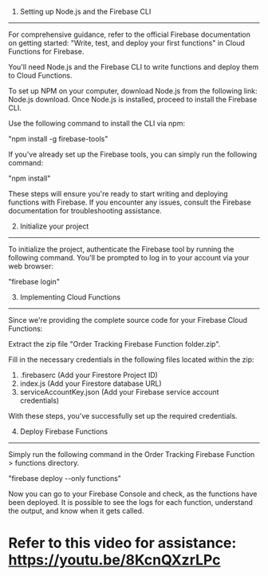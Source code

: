 1. Setting up Node.js and the Firebase CLI 
------------------------------------------

For comprehensive guidance, refer to the official Firebase documentation on getting started: "Write, test, and deploy your first functions" in Cloud Functions for Firebase.

You'll need Node.js and the Firebase CLI to write functions and deploy them to Cloud Functions.

To set up NPM on your computer, download Node.js from the following link: Node.js download. Once Node.js is installed, proceed to install the Firebase CLI.

Use the following command to install the CLI via npm:

"npm install -g firebase-tools"

If you've already set up the Firebase tools, you can simply run the following command:

"npm install"

These steps will ensure you're ready to start writing and deploying functions with Firebase. If you encounter any issues, consult the Firebase documentation for troubleshooting assistance.


2. Initialize your project 
--------------------------

To initialize the project, authenticate the Firebase tool by running the following command. You'll be prompted to log in to your account via your web browser:

"firebase login"


3. Implementing  Cloud Functions 
--------------------------------

Since we're providing the complete source code for your Firebase Cloud Functions:

Extract the zip file "Order Tracking Firebase Function folder.zip".

Fill in the necessary credentials in the following files located within the zip:

1. .firebaserc (Add your Firestore Project ID)
2. index.js (Add your Firestore database URL)
3. serviceAccountKey.json (Add your Firebase service account credentials)

With these steps, you've successfully set up the required credentials.

4. Deploy Firebase Functions 
----------------------------

Simply run the following command in the Order Tracking Firebase Function > functions directory.

"firebase deploy --only functions"

Now you can go to your Firebase Console and check, as the functions have been deployed. It is possible to see the logs for each function, understand the output, and know when it gets called.

# Refer to this video for assistance: https://youtu.be/8KcnQXzrLPc